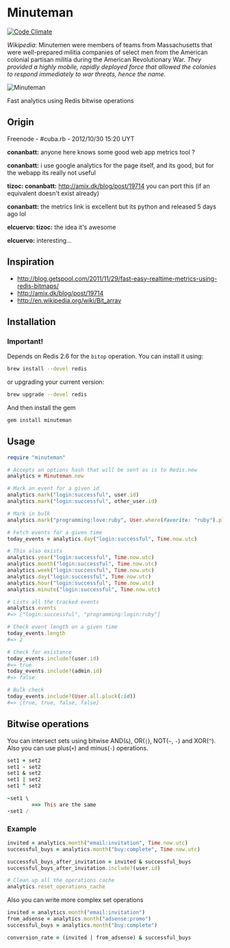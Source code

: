 # Minuteman
[![Code Climate](https://codeclimate.com/badge.png)](https://codeclimate.com/github/elcuervo/minuteman)

_Wikipedia_: Minutemen were members of teams from Massachusetts that were well-prepared
militia companies of select men from the American colonial partisan militia
during the American Revolutionary War. _They provided a highly mobile, rapidly
deployed force that allowed the colonies to respond immediately to war threats,
hence the name._

![Minuteman](http://upload.wikimedia.org/wikipedia/commons/thumb/4/4b/Minute_Man_Statue_Lexington_Massachusetts_cropped.jpg/220px-Minute_Man_Statue_Lexington_Massachusetts_cropped.jpg)

Fast analytics using Redis bitwise operations

## Origin
Freenode - #cuba.rb - 2012/10/30 15:20 UYT

**conanbatt:** anyone here knows some good web app metrics tool ?

**conanbatt:** i use google analytics for the page itself, and its good, but for the webapp its really not useful

**tizoc: conanbatt:** http://amix.dk/blog/post/19714 you can port this (if an equivalent doesn't exist already)

**conanbatt:** the metrics link is excellent but its python and released 5 days ago lol

**elcuervo: tizoc:** the idea it's awesome

**elcuervo:** interesting...


## Inspiration

* http://blog.getspool.com/2011/11/29/fast-easy-realtime-metrics-using-redis-bitmaps/
* http://amix.dk/blog/post/19714
* http://en.wikipedia.org/wiki/Bit_array

## Installation

### Important!

Depends on Redis 2.6 for the `bitop` operation. You can install it using:

```bash
brew install --devel redis
```

or upgrading your current version:

```bash
brew upgrade --devel redis
```

And then install the gem

```bash
gem install minuteman
```

## Usage

```ruby
require "minuteman"

# Accepts an options hash that will be sent as is to Redis.new
analytics = Minuteman.new

# Mark an event for a given id
analytics.mark("login:successful", user.id)
analytics.mark("login:successful", other_user.id)

# Mark in bulk
analytics.mark("programming:love:ruby", User.where(favorite: "ruby").pluck(:id))

# Fetch events for a given time
today_events = analytics.day("login:successful", Time.now.utc)

# This also exists
analytics.year("login:successful", Time.now.utc)
analytics.month("login:successful", Time.now.utc)
analytics.week("login:successful", Time.now.utc)
analytics.day("login:successful", Time.now.utc)
analytics.hour("login:successful", Time.now.utc)
analytics.minute("login:successful", Time.now.utc)

# Lists all the tracked events
analytics.events
#=> ["login:successful", "programming:login:ruby"]

# Check event length on a given time
today_events.length
#=> 2

# Check for existance
today_events.include?(user.id)
#=> true
today_events.include?(admin.id)
#=> false

# Bulk check
today_events.include?(User.all.pluck(:id))
#=> [true, true, false, false]
```

## Bitwise operations

You can intersect sets using bitwise AND(`&`), OR(`|`), NOT(`~`, `-`) and XOR(`^`).
Also you can use plus(`+`) and minus(`-`) operations.

```ruby
set1 + set2
set1 - set2
set1 & set2
set1 | set2
set1 ^ set2

~set1 \
        ==> This are the same
-set1 /
```

### Example

```ruby
invited = analytics.month("email:invitation", Time.now.utc)
successful_buys = analytics.month("buy:complete", Time.now.utc)

successful_buys_after_invitation = invited & successful_buys
successful_buys_after_invitation.include?(user.id)

# Clean up all the operations cache
analytics.reset_operations_cache
```

Also you can write more complex set operations

```ruby
invited = analytics.month("email:invitation")
from_adsense = analytics.month("adsense:promo")
successful_buys = analytics.month("buy:complete")

conversion_rate = (invited | from_adsense) & successful_buys
```
